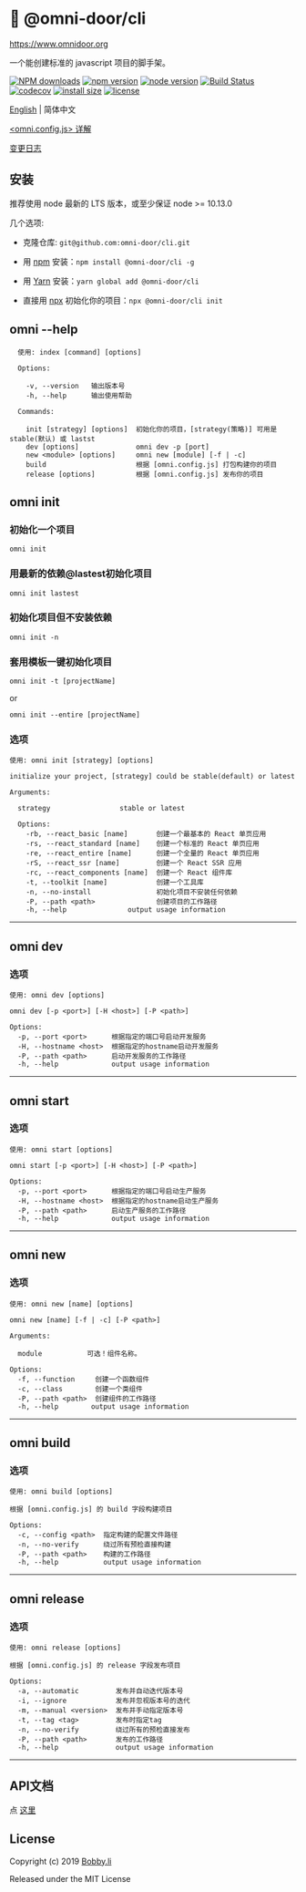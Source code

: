 # 🐸 @omni-door/cli

https://www.omnidoor.org

一个能创建标准的 javascript 项目的脚手架。

[![NPM downloads](http://img.shields.io/npm/dm/%40omni-door%2Fcli.svg?style=flat-square)](https://www.npmjs.com/package/@omni-door/cli)
[![npm version](https://badge.fury.io/js/%40omni-door%2Fcli.svg)](https://badge.fury.io/js/%40omni-door%2Fcli)
[![node version](https://img.shields.io/badge/node.js-%3E=_10.13.0-green.svg?style=flat-square)](http://nodejs.org/download/)
[![Build Status](https://travis-ci.com/omni-door/cli.svg?branch=master)](https://travis-ci.com/omni-door/cli)
[![codecov](https://codecov.io/gh/omni-door/cli/branch/master/graph/badge.svg)](https://codecov.io/gh/omni-door/cli)
[![install size](https://packagephobia.now.sh/badge?p=%40omni-door%2Fcli)](https://packagephobia.now.sh/result?p=%40omni-door%2Fcli)
[![license](http://img.shields.io/npm/l/%40omni-door%2Fcli.svg)](https://github.com/omni-door/cli/blob/master/LICENSE)

[English](../README.md) | 简体中文

[<omni.config.js> 详解](./OMNI.zh-CN.md)

[变更日志](./CHANGELOG.zh-CN.md)

## 安装
推荐使用 node 最新的 LTS 版本，或至少保证 node >= 10.13.0

几个选项:

* 克隆仓库: `git@github.com:omni-door/cli.git`

* 用 [npm](https://www.npmjs.com/package/@omni-door/cli) 安装：`npm install @omni-door/cli -g`

* 用 [Yarn](https://yarnpkg.com/en/package/@omni-door/cli) 安装：`yarn global add @omni-door/cli`

* 直接用 [npx](https://www.npmjs.com/package/@omni-door/cli) 初始化你的项目：`npx @omni-door/cli init`

## omni --help
```shell
  使用: index [command] [options]

  Options:

    -v, --version   输出版本号
    -h, --help      输出使用帮助

  Commands:

    init [strategy] [options]  初始化你的项目，[strategy(策略)] 可用是stable(默认) 或 lastst
    dev [options]              omni dev -p [port]
    new <module> [options]     omni new [module] [-f | -c]
    build                      根据 [omni.config.js] 打包构建你的项目
    release [options]          根据 [omni.config.js] 发布你的项目

```

## omni init

### 初始化一个项目
```shell
omni init
```

### 用最新的依赖@lastest初始化项目
```shell
omni init lastest
```

### 初始化项目但不安装依赖
```shell
omni init -n
```

### 套用模板一键初始化项目
```shell
omni init -t [projectName]
```
or
```shell
omni init --entire [projectName]
```

### 选项
```shell
使用: omni init [strategy] [options]

initialize your project, [strategy] could be stable(default) or latest

Arguments:

  strategy                 stable or latest

  Options:
    -rb, --react_basic [name]       创建一个最基本的 React 单页应用
    -rs, --react_standard [name]    创建一个标准的 React 单页应用
    -re, --react_entire [name]      创建一个全量的 React 单页应用
    -rS, --react_ssr [name]         创建一个 React SSR 应用
    -rc, --react_components [name]  创建一个 React 组件库
    -t, --toolkit [name]            创建一个工具库
    -n, --no-install                初始化项目不安装任何依赖
    -P, --path <path>               创建项目的工作路径
    -h, --help               output usage information
```

---

## omni dev

### 选项
```shell
使用: omni dev [options]

omni dev [-p <port>] [-H <host>] [-P <path>]

Options:
  -p, --port <port>      根据指定的端口号启动开发服务
  -H, --hostname <host>  根据指定的hostname启动开发服务
  -P, --path <path>      启动开发服务的工作路径
  -h, --help             output usage information
```

---

## omni start

### 选项
```shell
使用: omni start [options]

omni start [-p <port>] [-H <host>] [-P <path>]

Options:
  -p, --port <port>      根据指定的端口号启动生产服务
  -H, --hostname <host>  根据指定的hostname启动生产服务
  -P, --path <path>      启动生产服务的工作路径
  -h, --help             output usage information
```

---

## omni new

### 选项
```shell
使用: omni new [name] [options]

omni new [name] [-f | -c] [-P <path>]

Arguments:

  module           可选！组件名称。

Options:
  -f, --function     创建一个函数组件
  -c, --class        创建一个类组件
  -P, --path <path>  创建组件的工作路径
  -h, --help        output usage information
```

---

## omni build

### 选项
```shell
使用: omni build [options]

根据 [omni.config.js] 的 build 字段构建项目

Options:
  -c, --config <path>  指定构建的配置文件路径
  -n, --no-verify      绕过所有预检直接构建
  -P, --path <path>    构建的工作路径
  -h, --help           output usage information
```

---

## omni release

### 选项
```shell
使用: omni release [options]

根据 [omni.config.js] 的 release 字段发布项目

Options:
  -a, --automatic         发布并自动迭代版本号
  -i, --ignore            发布并忽视版本号的迭代
  -m, --manual <version>  发布并手动指定版本号
  -t, --tag <tag>         发布时指定tag
  -n, --no-verify         绕过所有的预检直接发布
  -P, --path <path>       发布的工作路径
  -h, --help              output usage information
```

---

## API文档
点 [这里](./DEV.zh-CN.md)

## License

Copyright (c) 2019 [Bobby.li](https://github.com/BobbyLH)

Released under the MIT License